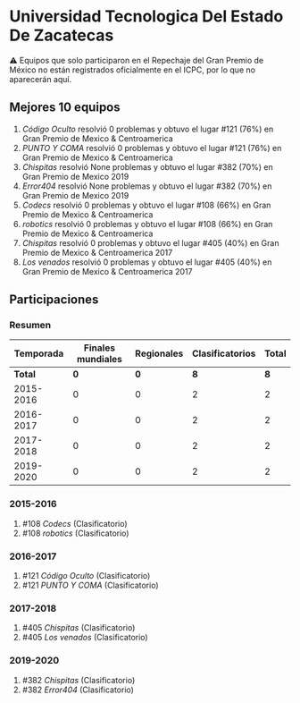 # Universidad Tecnologica Del Estado De Zacatecas

:warning: Equipos que solo participaron en el Repechaje del Gran Premio de México no están registrados oficialmente en el ICPC, por lo que no aparecerán aquí.

## Mejores 10 equipos

1. _Código Oculto_ resolvió 0 problemas y obtuvo el lugar #121 (76%) en Gran Premio de Mexico & Centroamerica
1. _PUNTO Y COMA_ resolvió 0 problemas y obtuvo el lugar #121 (76%) en Gran Premio de Mexico & Centroamerica
1. _Chispitas_ resolvió None problemas y obtuvo el lugar #382 (70%) en Gran Premio de Mexico 2019
1. _Error404_ resolvió None problemas y obtuvo el lugar #382 (70%) en Gran Premio de Mexico 2019
1. _Codecs_ resolvió 0 problemas y obtuvo el lugar #108 (66%) en Gran Premio de Mexico & Centroamerica
1. _robotics_ resolvió 0 problemas y obtuvo el lugar #108 (66%) en Gran Premio de Mexico & Centroamerica
1. _Chispitas_ resolvió 0 problemas y obtuvo el lugar #405 (40%) en Gran Premio de Mexico & Centroamerica 2017
1. _Los venados_ resolvió 0 problemas y obtuvo el lugar #405 (40%) en Gran Premio de Mexico & Centroamerica 2017

## Participaciones

### Resumen

| Temporada | Finales mundiales | Regionales | Clasificatorios | Total |
| --- | --- | --- | --- | --- |
| **Total** | **0** | **0** | **8** | **8** |
| 2015-2016 | 0 | 0 | 2 | 2 |
| 2016-2017 | 0 | 0 | 2 | 2 |
| 2017-2018 | 0 | 0 | 2 | 2 |
| 2019-2020 | 0 | 0 | 2 | 2 |

### 2015-2016

1. #108 _Codecs_ (Clasificatorio)
1. #108 _robotics_ (Clasificatorio)

### 2016-2017

1. #121 _Código Oculto_ (Clasificatorio)
1. #121 _PUNTO Y COMA_ (Clasificatorio)

### 2017-2018

1. #405 _Chispitas_ (Clasificatorio)
1. #405 _Los venados_ (Clasificatorio)

### 2019-2020

1. #382 _Chispitas_ (Clasificatorio)
1. #382 _Error404_ (Clasificatorio)



